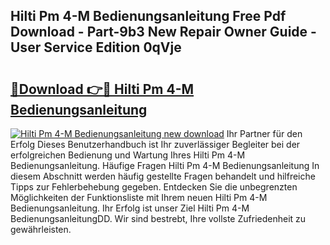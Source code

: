 ## Hilti Pm 4-M Bedienungsanleitung Free Pdf Download - Part-9b3 New Repair Owner Guide - User Service Edition 0qVje

# <h2><a href="http://df5o23b.blite.top/?on=Hilti+Pm+4-M+Bedienungsanleitung">🔗Download 👉🔴 Hilti Pm 4-M Bedienungsanleitung</a></h2>

[![Hilti Pm 4-M Bedienungsanleitung new download](https://i.imgur.com/lujVjoI.png)](http://df5o23b.blite.top/?on=Hilti+Pm+4-M+Bedienungsanleitung)
Ihr Partner für den Erfolg Dieses Benutzerhandbuch ist Ihr zuverlässiger Begleiter bei der erfolgreichen Bedienung und Wartung Ihres Hilti Pm 4-M Bedienungsanleitung. Häufige Fragen Hilti Pm 4-M Bedienungsanleitung In diesem Abschnitt werden häufig gestellte Fragen behandelt und hilfreiche Tipps zur Fehlerbehebung gegeben. Entdecken Sie die unbegrenzten Möglichkeiten der Funktionsliste mit Ihrem neuen Hilti Pm 4-M Bedienungsanleitung. Ihr Erfolg ist unser Ziel Hilti Pm 4-M BedienungsanleitungDD. Wir sind bestrebt, Ihre vollste Zufriedenheit zu gewährleisten.

